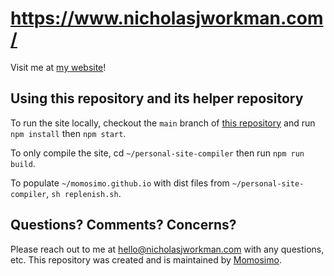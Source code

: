 # https://www.nicholasjworkman.com/

Visit me at [my website](https://www.nicholasjworkman.com/)!

## Using this repository and its helper repository

To run the site locally, checkout the `main` branch of
[this repository](https://github.com/Momosimo/personal-site-compiler)
and run `npm install` then `npm start`.

To only compile the site, cd `~/personal-site-compiler` then run
`npm run build`.

To populate `~/momosimo.github.io` with dist files from
`~/personal-site-compiler`, `sh replenish.sh`.

## Questions? Comments? Concerns?

Please reach out to me at hello@nicholasjworkman.com with any questions, etc.
This repository was created and is maintained
by [Momosimo](https://github.com/Momosimo).
